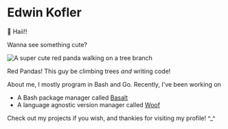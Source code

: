 # Edwin Kofler

👋 Haii!!

Wanna see something cute?

![A super cute red panda walking on a tree branch](./redpanda3.jpg)

Red Pandas! This guy be climbing trees _and_ writing code!

About me, I mostly program in Bash and Go. Recently, I've been working on

- A Bash package manager called [Basalt](https://github.com/hyperupcall/basalt)
- A language agnostic version manager called [Woof](https://github.com/hyperupcall/woof)

Check out my projects if you wish, and thankies for visiting my profile! ^_^
